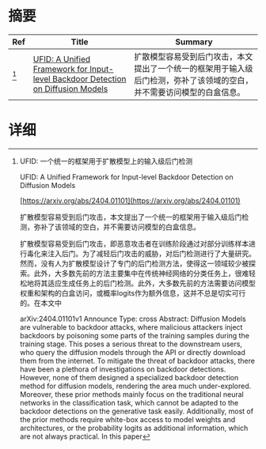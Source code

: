 # 摘要

| Ref | Title | Summary |
| --- | --- | --- |
| [^1] | [UFID: A Unified Framework for Input-level Backdoor Detection on Diffusion Models](https://arxiv.org/abs/2404.01101) | 扩散模型容易受到后门攻击，本文提出了一个统一的框架用于输入级后门检测，弥补了该领域的空白，并不需要访问模型的白盒信息。 |

# 详细

[^1]: UFID: 一个统一的框架用于扩散模型上的输入级后门检测

    UFID: A Unified Framework for Input-level Backdoor Detection on Diffusion Models

    [https://arxiv.org/abs/2404.01101](https://arxiv.org/abs/2404.01101)

    扩散模型容易受到后门攻击，本文提出了一个统一的框架用于输入级后门检测，弥补了该领域的空白，并不需要访问模型的白盒信息。

    

    扩散模型容易受到后门攻击，即恶意攻击者在训练阶段通过对部分训练样本进行毒化来注入后门。为了减轻后门攻击的威胁，对后门检测进行了大量研究。然而，没有人为扩散模型设计了专门的后门检测方法，使得这一领域较少被探索。此外，大多数先前的方法主要集中在传统神经网络的分类任务上，很难轻松地将其适应生成任务上的后门检测。此外，大多数先前的方法需要访问模型权重和架构的白盒访问，或概率logits作为额外信息，这并不总是切实可行的。在本文中

    arXiv:2404.01101v1 Announce Type: cross  Abstract: Diffusion Models are vulnerable to backdoor attacks, where malicious attackers inject backdoors by poisoning some parts of the training samples during the training stage. This poses a serious threat to the downstream users, who query the diffusion models through the API or directly download them from the internet. To mitigate the threat of backdoor attacks, there have been a plethora of investigations on backdoor detections. However, none of them designed a specialized backdoor detection method for diffusion models, rendering the area much under-explored. Moreover, these prior methods mainly focus on the traditional neural networks in the classification task, which cannot be adapted to the backdoor detections on the generative task easily. Additionally, most of the prior methods require white-box access to model weights and architectures, or the probability logits as additional information, which are not always practical. In this paper
    

